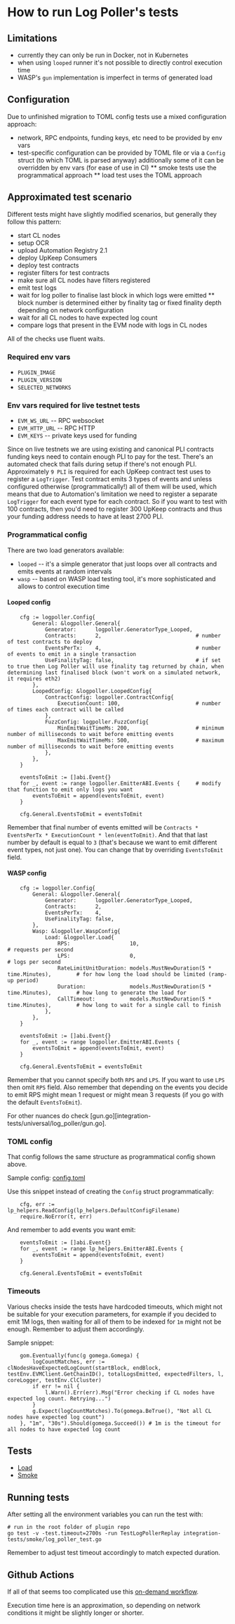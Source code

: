 # How to run Log Poller's tests

## Limitations
* currently they can only be run in Docker, not in Kubernetes
* when using `looped` runner it's not possible to directly control execution time
* WASP's `gun` implementation is imperfect in terms of generated load

## Configuration
Due to unfinished migration to TOML config tests use a mixed configuration approach:
* network, RPC endpoints, funding keys, etc need to be provided by env vars
* test-specific configuration can be provided by TOML file or via a `Config` struct (to which TOML is parsed anyway) additionally some of it can be overridden by env vars (for ease of use in CI)
** smoke tests use the programmatical approach
** load test uses the TOML approach

## Approximated test scenario
Different tests might have slightly modified scenarios, but generally they follow this pattern:
* start CL nodes
* setup OCR
* upload Automation Registry 2.1
* deploy UpKeep Consumers
* deploy test contracts
* register filters for test contracts
* make sure all CL nodes have filters registered
* emit test logs
* wait for log poller to finalise last block in which logs were emitted
** block number is determined either by finality tag or fixed finality depth depending on network configuration
* wait for all CL nodes to have expected log count
* compare logs that present in the EVM node with logs in CL nodes

All of the checks use fluent waits.

### Required env vars
* `PLUGIN_IMAGE`
* `PLUGIN_VERSION`
* `SELECTED_NETWORKS`

### Env vars required for live testnet tests
* `EVM_WS_URL` -- RPC websocket
* `EVM_HTTP_URL` -- RPC HTTP
* `EVM_KEYS` -- private keys used for funding

Since on live testnets we are using existing and canonical PLI contracts funding keys need to contain enough PLI to pay for the test. There's an automated check that fails during setup if there's not enough PLI. Approximately `9 PLI` is required for each UpKeep contract test uses to register a `LogTrigger`. Test contract emits 3 types of events and unless configured otherwise (programmatically!) all of them will be used, which means that due to Automation's limitation we need to register a separate `LogTrigger` for each event type for each contract. So if you want to test with 100 contracts, then you'd need to register 300 UpKeep contracts and thus your funding address needs to have at least 2700 PLI.

### Programmatical config
There are two load generators available:
* `looped` -- it's a simple generator that just loops over all contracts and emits events at random intervals
* `wasp` -- based on WASP load testing tool, it's more sophisticated and allows to control execution time

#### Looped config
```
	cfg := logpoller.Config{
		General: &logpoller.General{
			Generator:      logpoller.GeneratorType_Looped,
			Contracts:      2,                              # number of test contracts to deploy
			EventsPerTx:    4,                              # number of events to emit in a single transaction
			UseFinalityTag: false,                          # if set to true then Log Poller will use finality tag returned by chain, when determining last finalised block (won't work on a simulated network, it requires eth2)
		},
		LoopedConfig: &logpoller.LoopedConfig{
			ContractConfig: logpoller.ContractConfig{
				ExecutionCount: 100,                        # number of times each contract will be called
			},
			FuzzConfig: logpoller.FuzzConfig{
				MinEmitWaitTimeMs: 200,                     # minimum number of milliseconds to wait before emitting events
				MaxEmitWaitTimeMs: 500,                     # maximum number of milliseconds to wait before emitting events
			},
		},
	}

    eventsToEmit := []abi.Event{}
	for _, event := range logpoller.EmitterABI.Events {     # modify that function to emit only logs you want
		eventsToEmit = append(eventsToEmit, event)
	}

	cfg.General.EventsToEmit = eventsToEmit
```

Remember that final number of events emitted will be `Contracts * EventsPerTx * ExecutionCount * len(eventToEmit)`. And that that last number by default is equal to `3` (that's because we want to emit different event types, not just one). You can change that by overriding `EventsToEmit` field.

#### WASP config
```
	cfg := logpoller.Config{
		General: &logpoller.General{
			Generator:      logpoller.GeneratorType_Looped,
			Contracts:      2,
			EventsPerTx:    4,
			UseFinalityTag: false,
		},
		Wasp: &logpoller.WaspConfig{
			Load: &logpoller.Load{
				RPS:                   10,                                              # requests per second
				LPS:                   0,                                               # logs per second 
				RateLimitUnitDuration: models.MustNewDuration(5 * time.Minutes),        # for how long the load should be limited (ramp-up period)
				Duration:              models.MustNewDuration(5 * time.Minutes),        # how long to generate the load for
				CallTimeout:           models.MustNewDuration(5 * time.Minutes),        # how long to wait for a single call to finish
			},
		},
	}

    eventsToEmit := []abi.Event{}
	for _, event := range logpoller.EmitterABI.Events {
		eventsToEmit = append(eventsToEmit, event)
	}

	cfg.General.EventsToEmit = eventsToEmit
```

Remember that you cannot specify both `RPS` and `LPS`. If you want to use `LPS` then omit `RPS` field. Also remember that depending on the events you decide to emit RPS might mean 1 request or might mean 3 requests (if you go with the default `EventsToEmit`).

For other nuances do check [gun.go][integration-tests/universal/log_poller/gun.go].

### TOML config
That config follows the same structure as programmatical config shown above.

Sample config: [config.toml](integration-tests/load/log_poller/config.toml)

Use this snippet instead of creating the `Config` struct programmatically:
```
	cfg, err := lp_helpers.ReadConfig(lp_helpers.DefaultConfigFilename)
	require.NoError(t, err)
```

And remember to add events you want emit:
```
	eventsToEmit := []abi.Event{}
	for _, event := range lp_helpers.EmitterABI.Events {
		eventsToEmit = append(eventsToEmit, event)
	}

	cfg.General.EventsToEmit = eventsToEmit
```

### Timeouts
Various checks inside the tests have hardcoded timeouts, which might not be suitable for your execution parameters, for example if you decided to emit 1M logs, then waiting for all of them to be indexed for `1m` might not be enough. Remember to adjust them accordingly.

Sample snippet:
```
	gom.Eventually(func(g gomega.Gomega) {
		logCountMatches, err := clNodesHaveExpectedLogCount(startBlock, endBlock, testEnv.EVMClient.GetChainID(), totalLogsEmitted, expectedFilters, l, coreLogger, testEnv.ClCluster)
		if err != nil {
			l.Warn().Err(err).Msg("Error checking if CL nodes have expected log count. Retrying...")
		}
		g.Expect(logCountMatches).To(gomega.BeTrue(), "Not all CL nodes have expected log count")
	}, "1m", "30s").Should(gomega.Succeed()) # 1m is the timeout for all nodes to have expected log count
```

## Tests
* [Load](integration-tests/load/log_poller/log_poller_test.go)
* [Smoke](integration-tests/smoke/log_poller/log_poller_test.go)

## Running tests
After setting all the environment variables you can run the test with:
```
# run in the root folder of plugin repo
go test -v -test.timeout=2700s -run TestLogPollerReplay integration-tests/smoke/log_poller_test.go
```

Remember to adjust test timeout accordingly to match expected duration.


## Github Actions
If all of that seems too complicated use this [on-demand workflow](https://github.com/goplugin/pluginv3.0/actions/workflows/on-demand-log-poller.yml).

Execution time here is an approximation, so depending on network conditions it might be slightly longer or shorter.